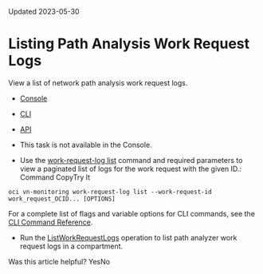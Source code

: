 Updated 2023-05-30
# Listing Path Analysis Work Request Logs
View a list of network path analysis work request logs.
  * [Console](https://docs.oracle.com/en-us/iaas/Content/Network/Tasks/path-analyzer-work-request-log-list.htm)
  * [CLI](https://docs.oracle.com/en-us/iaas/Content/Network/Tasks/path-analyzer-work-request-log-list.htm)
  * [API](https://docs.oracle.com/en-us/iaas/Content/Network/Tasks/path-analyzer-work-request-log-list.htm)


  * This task is not available in the Console.
  * Use the [work-request-log list](https://docs.oracle.com/iaas/tools/oci-cli/latest/oci_cli_docs/cmdref/vn-monitoring/work-request-log/list.html) command and required parameters to view a paginated list of logs for the work request with the given ID.:
Command
CopyTry It
```
oci vn-monitoring work-request-log list --work-request-id work_request_OCID... [OPTIONS]
```

For a complete list of flags and variable options for CLI commands, see the [CLI Command Reference](https://docs.oracle.com/iaas/tools/oci-cli/latest).
  * Run the [ListWorkRequestLogs](https://docs.oracle.com/iaas/api/#/en/NetMonitor/latest/WorkRequestLogEntry/ListWorkRequestLogs) operation to list path analyzer work request logs in a compartment.


Was this article helpful?
YesNo

